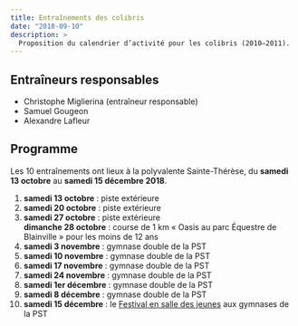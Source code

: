 ```yaml
---
title: Entraînements des colibris
date: "2018-09-10"
description: >
  Proposition du calendrier d’activité pour les colibris (2010–2011).
---
```


## Entraîneurs responsables

* Christophe Miglierina (entraîneur responsable)
* Samuel Gougeon
* Alexandre Lafleur

## Programme

Les 10 entraînements ont lieux à la polyvalente Sainte-Thérèse, du **samedi 13 octobre** au **samedi 15 décembre 2018**. 

1. **samedi 13 octobre** : piste extérieure 
2. **samedi 20 octobre** : piste extérieure
3. **samedi 27 octobre** : piste extérieure  
    **dimanche 28 octobre** : course de 1 km « Oasis au parc Équestre de Blainville » pour les moins de 12 ans
4. **samedi 3 novembre** : gymnase double de la PST 
5. **samedi 10 novembre** : gymnase double de la PST
6. **samedi 17 novembre** : gymnase double de la PST
7. **samedi 24 novembre** : gymnase double de la PST
8. **samedi 1er décembre** : gymnase double de la PST
9. **samedi 8 décembre** : gymnase double de la PST
10. **samedi 15 décembre** : le [Festival en salle des jeunes](/competitions/festival-en-salle-des-jeunes/) aux gymnases de la PST